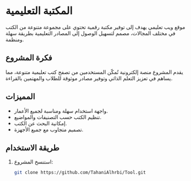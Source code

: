 # المكتبة التعليمية

موقع ويب تعليمي يهدف إلى توفير مكتبة رقمية تحتوي على مجموعة متنوعة من الكتب في مختلف المجالات، مصمم لتسهيل الوصول إلى المصادر التعليمية بطريقة سهلة ومنظمة.

## فكرة المشروع
يقدم المشروع منصة إلكترونية تُمكّن المستخدمين من تصفح كتب تعليمية متنوعة، مما يساهم في تعزيز التعلم الذاتي وتوفير مصادر موثوقة للطلاب والمهتمين بالقراءة.

## المميزات
- واجهة استخدام سهلة ومناسبة لجميع الأعمار.
- تنظيم الكتب حسب التصنيفات والمواضيع.
- إمكانية البحث عن الكتب.
- تصميم متجاوب مع جميع الأجهزة.

## طريقة الاستخدام
1. استنسخ المشروع:
   ```bash
   git clone https://github.com/TahaniAlhrbi/Tool.git